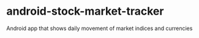 # android-stock-market-tracker
Android app that shows daily movement of market indices and currencies
